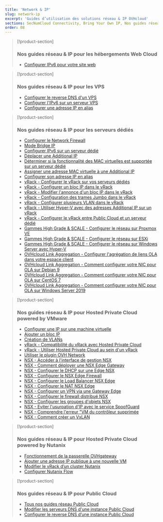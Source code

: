 ```yaml
---
title: 'Network & IP'
slug: network-ip
excerpt: 'Guides d’utilisation des solutions réseau & IP OVHcloud'
sections: SecNumCloud Connectivity, Bring Your Own IP, Nos guides réseau & IP pour les hébergements Web Cloud, Nos guides réseau & IP pour les VPS, Nos guides réseau & IP pour les serveurs dédiés, Nos guides réseau & IP pour Hosted Private Cloud powered by VMware, Nos guides réseau & IP pour Hosted Private Cloud powered by Nutanix, Nos guides réseau & IP pour Public Cloud
order: 08
---
```


> [!product-section]
>
> ### Nos guides réseau & IP pour les hébergements Web Cloud
>
> - [Configurer IPv6 pour votre site web](https://docs.ovh.com/fr/hosting/configurer-ipv6-pour-votre-site/)
>

> [!product-section]
>
> ### Nos guides réseau & IP pour les VPS
>
> - [Configurer le reverse DNS d'un VPS](https://docs.ovh.com/fr/vps/configurer-le-reverse-dns-vps/)
> - [Configurer l'IPv6 sur un serveur VPS](https://docs.ovh.com/fr/vps/configurer-ipv6/)
> - [Configurer une adresse IP en alias](https://docs.ovh.com/fr/vps/ip-aliasing-vps/)
>

> [!product-section]
>
> ### Nos guides réseau & IP pour les serveurs dédiés
>
> - [Configurer le Network Firewall](https://docs.ovh.com/fr/dedicated/firewall-network/)
> - [Mode Bridge IP](https://docs.ovh.com/fr/dedicated/network-bridging/)
> - [Configurer IPv6 sur un serveur dédié](https://docs.ovh.com/fr/dedicated/network-ipv6/)
> - [Déplacer une Additional IP](https://docs.ovh.com/fr/dedicated/ip-fo-move/)
> - [Déterminer si la fonctionnalité des MAC virtuelles est supportée sur un serveur dédié](https://docs.ovh.com/fr/dedicated/network-support-virtual-mac/)
> - [Assigner une adresse MAC virtuelle à une Additional IP](https://docs.ovh.com/fr/dedicated/network-virtual-mac/)
> - [Configurer son adresse IP en alias](https://docs.ovh.com/fr/dedicated/network-ipaliasing/)
> - [vRack - Configurer le vRack sur vos serveurs dédiés](https://docs.ovh.com/fr/dedicated/configurer-plusieurs-serveurs-dedies-dans-le-vrack/)
> - [vRack - Configurer un bloc IP dans le vRack](https://docs.ovh.com/fr/dedicated/ajouter-ou-enlever-un-bloc-ip-du-vrack/)
> - [vRack - Modifier l'annonce d'un bloc IP dans le vRack](https://docs.ovh.com/fr/dedicated/modifier-annonce-bloc-ip-vrack/)
> - [vRack - Configuration des trames Jumbo dans le vRack](https://docs.ovh.com/fr/dedicated/network-jumbo/)
> - [vRack - Configurer plusieurs VLAN dans le vRack](https://docs.ovh.com/fr/dedicated/creer-vlan-vrack/)
> - [vRack - Utiliser Hyper-V avec des adresses Additional IP sur un vRack](https://docs.ovh.com/fr/dedicated/ipfo-vrack-hyperv/)
> - [vRack - Configurer le vRack entre Public Cloud et un serveur dédié](https://docs.ovh.com/fr/dedicated/configurer-vrack-entre-pci-serveur-dedie/)
> - [Gammes High Grade & SCALE - Configurer le réseau sur Proxmox VE](https://docs.ovh.com/fr/dedicated/proxmox-network-hg-scale/)
> - [Gammes High Grade & SCALE - Configurer le réseau sur ESXi](https://docs.ovh.com/fr/dedicated/esxi-network-hg-scale/)
> - [Gammes High Grade & SCALE - Configurer le réseau sur Windows Server avec Hyper-V](https://docs.ovh.com/fr/dedicated/hyperv-network-hg-scale/)
> - [OVHcloud Link Aggregation - Configurer l'agrégation de liens OLA dans votre espace client](https://docs.ovh.com/fr/dedicated/ola-manager/)
> - [OVHcloud Link Aggregation - Comment configurer votre NIC pour OLA sur Debian 9](https://docs.ovh.com/fr/dedicated/ola-debian9/)
> - [OVHcloud Link Aggregation - Comment configurer votre NIC pour OLA sur CentOS 7](https://docs.ovh.com/fr/dedicated/ola-centos7/)
> - [OVHcloud Link Aggregation - Comment configurer votre NIC pour OLA sur Windows Server 2019](https://docs.ovh.com/fr/dedicated/ola-w2k19/)
>

> [!product-section]
>
> ### Nos guides réseau & IP pour Hosted Private Cloud powered by VMware
>
> - [Configurer une IP sur une machine virtuelle](https://docs.ovh.com/fr/private-cloud/configuration-ip-machine-virtuelle/)
> - [Ajouter un bloc IP](https://docs.ovh.com/fr/private-cloud/ajout-de-bloc-ip/)
> - [Création de VLANs](https://docs.ovh.com/fr/private-cloud/creation-vlan/)
> - [vRack - Compatibilité du vRack avec Hosted Private Cloud](https://docs.ovh.com/fr/private-cloud/gestion-vrack-hosted-private-cloud/)
> - [vRack - Utiliser Hosted Private Cloud au sein d'un vRack](https://docs.ovh.com/fr/private-cloud/utiliser-le-private-cloud-au-sein-d-un-vrack/)
> - [Utiliser le plugin OVH Network](https://docs.ovh.com/fr/private-cloud/plugin-ovh-network/)
> - [NSX - Accéder à l'interface de gestion NSX](https://docs.ovh.com/fr/private-cloud/acceder-a-l-interface-de-gestion-nsx/)
> - [NSX - Comment déployer une NSX Edge Gateway](https://docs.ovh.com/fr/private-cloud/comment-deployer-une-nsx-edge-gateway/)
> - [NSX - Configurer le DHCP sur une Edge NSX](https://docs.ovh.com/fr/private-cloud/configurer-le-dhcp-sur-une-edge-nsx/)
> - [NSX - Configurer le NSX Edge Firewall](https://docs.ovh.com/fr/private-cloud/configurer-le-nsx-edge-firewall/)
> - [NSX - Configurer le Load Balancer NSX Edge](https://docs.ovh.com/fr/private-cloud/configurer-le-load-balancer-nsx-edge/)
> - [NSX - Configurer le NAT NSX Edge](https://docs.ovh.com/fr/private-cloud/configurer-le-nat-nsx-edge/)
> - [NSX - Configurer un VPN via une Gateway Edge](https://docs.ovh.com/fr/private-cloud/configurer-un-vpn-via-une-gateway-edge/)
> - [NSX - Configurer le firewall distribué NSX](https://docs.ovh.com/fr/private-cloud/configurer-le-firewall-distribue-nsx/)
> - [NSX - Configurer les groupes d'objets NSX](https://docs.ovh.com/fr/private-cloud/configurer-les-groupes-d-objets-nsx/)
> - [NSX - Eviter l'usurpation d'IP avec le service SpoofGuard](https://docs.ovh.com/fr/private-cloud/spoofguard/)
> - [NSX - Comprendre l'erreur "VM du contrôleur supprimée](https://docs.ovh.com/fr/private-cloud/erreur-controleur-nsx/)
> - [NSX - Comment créer un VxLAN](https://docs.ovh.com/fr/private-cloud/nsx-creation-vxlan/)

> [!product-section]
>
> ### Nos guides réseau & IP pour Hosted Private Cloud powered by Nutanix
>
> - [Fonctionnement de la passerelle OVHgateway](https://docs.ovh.com/fr/nutanix/ovh-gateway-documentation/)
> - [Ajouter une adresse IP publique à une nouvelle VM](https://docs.ovh.com/fr/nutanix/nutanix-public-ip/)
> - [Modifier le vRack d’un cluster Nutanix](https://docs.ovh.com/fr/nutanix/nutanix-change-vrack/)
> - [Configurer Nutanix Flow](https://docs.ovh.com/fr/nutanix/nutanix-flow/)

> [!product-section]
>
> ### Nos guides réseau & IP pour Public Cloud
>
> - [Tous nos guides réseau Public Cloud](https://docs.ovh.com/fr/publiccloud/network-services/)
> - [Modifier les serveurs DNS d'une instance Public Cloud](https://docs.ovh.com/fr/public-cloud/modifier-les-serveurs-dns-dune-instance/)
> - [Configurer le reverse DNS d’une instance Public Cloud](https://docs.ovh.com/fr/public-cloud/configurer-le-reverse-dns-dune-instance/)
>
